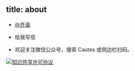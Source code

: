 title: about
---
* [@齐谐](http://weibo.com/yanzhiao) 

* <a target="_blank" href="http://mail.qq.com/cgi-bin/qm_share?t=qm_mailme&email=jvfv4PTm5_-hzv--oO3h4w" style="text-decoration:none;">给我写信</a>

* 欢迎关注微信公众号，搜索 Cautes 或侧边栏扫码。

<a href="https://creativecommons.org/licenses/by-nc-nd/4.0/" target="_blank"><img src="https://licensebuttons.net/l/by-nc-nd/3.0/88x31.png" alt="知识共享许可协议"></a><br>